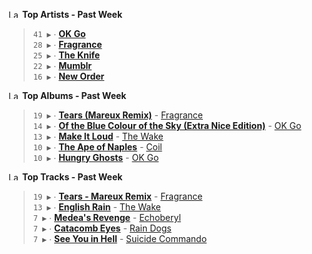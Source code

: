 <!--START_LASTFM_ARTISTS:{"period": "7day", "rows": 5}-->
<a href="https://last.fm" target="_blank"><img src="https://user-images.githubusercontent.com/17434202/215290617-e793598d-d7c9-428f-9975-156db1ba89cc.svg" alt="Last.fm Logo" width="18" height="13"/></a> **Top Artists - Past Week**

> `41 ▶️` ∙ **[OK Go](https://www.last.fm/music/OK+Go)**<br/>
> `28 ▶️` ∙ **[Fragrance](https://www.last.fm/music/Fragrance)**<br/>
> `25 ▶️` ∙ **[The Knife](https://www.last.fm/music/The+Knife)**<br/>
> `22 ▶️` ∙ **[Mumblr](https://www.last.fm/music/Mumblr)**<br/>
> `16 ▶️` ∙ **[New Order](https://www.last.fm/music/New+Order)**<br/>
<!--END_LASTFM_ARTISTS-->

<!--START_LASTFM_ALBUMS:{"period": "7day", "rows": 5}-->
<a href="https://last.fm" target="_blank"><img src="https://user-images.githubusercontent.com/17434202/215290617-e793598d-d7c9-428f-9975-156db1ba89cc.svg" alt="Last.fm Logo" width="18" height="13"/></a> **Top Albums - Past Week**

> `19 ▶️` ∙ **[Tears (Mareux Remix)](https://www.last.fm/music/Fragrance/Tears+(Mareux+Remix))** - [Fragrance](https://www.last.fm/music/Fragrance)<br/>
> `14 ▶️` ∙ **[Of the Blue Colour of the Sky (Extra Nice Edition)](https://www.last.fm/music/OK+Go/Of+the+Blue+Colour+of+the+Sky+(Extra+Nice+Edition))** - [OK Go](https://www.last.fm/music/OK+Go)<br/>
> `13 ▶️` ∙ **[Make It Loud](https://www.last.fm/music/The+Wake/Make+It+Loud)** - [The Wake](https://www.last.fm/music/The+Wake)<br/>
> `10 ▶️` ∙ **[The Ape of Naples](https://www.last.fm/music/Coil/The+Ape+of+Naples)** - [Coil](https://www.last.fm/music/Coil)<br/>
> `10 ▶️` ∙ **[Hungry Ghosts](https://www.last.fm/music/OK+Go/Hungry+Ghosts)** - [OK Go](https://www.last.fm/music/OK+Go)<br/>
<!--END_LASTFM_ALBUMS-->

<!--START_LASTFM_TRACKS:{"period": "7day", "rows": 5}-->
<a href="https://last.fm" target="_blank"><img src="https://user-images.githubusercontent.com/17434202/215290617-e793598d-d7c9-428f-9975-156db1ba89cc.svg" alt="Last.fm Logo" width="18" height="13"/></a> **Top Tracks - Past Week**

> `19 ▶️` ∙ **[Tears - Mareux Remix](https://www.last.fm/music/Fragrance/_/Tears+-+Mareux+Remix)** - [Fragrance](https://www.last.fm/music/Fragrance)<br/>
> `13 ▶️` ∙ **[English Rain](https://www.last.fm/music/The+Wake/_/English+Rain)** - [The Wake](https://www.last.fm/music/The+Wake)<br/>
> `7 ▶️` ∙ **[Medea's Revenge](https://www.last.fm/music/Echoberyl/_/Medea%27s+Revenge)** - [Echoberyl](https://www.last.fm/music/Echoberyl)<br/>
> `7 ▶️` ∙ **[Catacomb Eyes](https://www.last.fm/music/Rain+Dogs/_/Catacomb+Eyes)** - [Rain Dogs](https://www.last.fm/music/Rain+Dogs)<br/>
> `7 ▶️` ∙ **[See You in Hell](https://www.last.fm/music/Suicide+Commando/_/See+You+in+Hell)** - [Suicide Commando](https://www.last.fm/music/Suicide+Commando)<br/>
<!--END_LASTFM_TRACKS-->